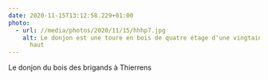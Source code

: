 ```yaml
---
date: 2020-11-15T13:12:58.229+01:00
photo:
  - url: //media/photos/2020/11/15/hhhp7.jpg
    alt: Le donjon est une toure en bois de quatre étage d'une vingtaine de metre de
      haut
---
```

Le donjon du bois des brigands à Thierrens
